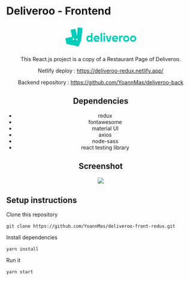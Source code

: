 # Deliveroo - Frontend

<div align="center">
<img src="https://github.com/YoannMas/deliveroo-front-redux/blob/main/src/assets/img/Deliveroo_logo.png" alt="Deliveroo's logo" width="200"/>
<br />

This React.js project is a copy of a Restaurant Page of Deliveroo.

Netlify deploy : https://deliveroo-redux.netlify.app/

Backend repository : https://github.com/YoannMas/deliveroo-back

## Dependencies

- redux
- fontawesome
- material UI
- axios
- node-sass
- react testing library

## Screenshot

<img src="./src/assets/img/deliveroo.gif"/>

</div>

## Setup instructions

Clone this repository 

```
git clone https://github.com/YoannMas/deliveroo-front-redux.git
```

Install dependencies

```
yarn install
```

Run it

```
yarn start
```
